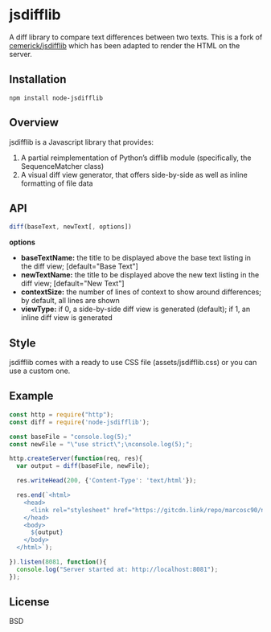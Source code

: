 # jsdifflib

A diff library to compare text differences between two texts. This is a fork of <a href="https://github.com/cemerick/jsdifflib">cemerick/jsdifflib</a> which has been adapted to render the HTML on the server.

## Installation

    npm install node-jsdifflib

## Overview

jsdifflib is a Javascript library that provides:

1. A partial reimplementation of Python’s difflib module (specifically, the SequenceMatcher class)
2. A visual diff view generator, that offers side-by-side as well as inline formatting of file data

## API
```js
diff(baseText, newText[, options])
```

**options**

- **baseTextName:** the title to be displayed above the base text listing in the diff view; [default="Base Text"]
- **newTextName:** the title to be displayed above the new text listing in the diff view; [default="New Text"]
- **contextSize:** the number of lines of context to show around differences; by default, all lines are shown
- **viewType:** if 0, a side-by-side diff view is generated (default); if 1, an inline diff view is generated

## Style

jsdifflib comes with a ready to use CSS file (assets/jsdifflib.css) or you can use a custom one.

## Example

```js
const http = require("http");
const diff = require('node-jsdifflib');

const baseFile = "console.log(5);"
const newFile = "\"use strict\";\nconsole.log(5);";

http.createServer(function(req, res){ 
  var output = diff(baseFile, newFile);

  res.writeHead(200, {'Content-Type': 'text/html'});

  res.end(`<html>
    <head>
      <link rel="stylesheet" href="https://gitcdn.link/repo/marcosc90/node-jsdifflib/master/assets/diffview.css" />
    </head>
    <body>
      ${output}
    </body>
  </html>`);

}).listen(8081, function(){
  console.log("Server started at: http://localhost:8081");
});
```

## License

  BSD